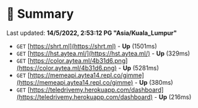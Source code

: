 # 📖 Summary
Last updated: **14/5/2022, 2:53:12 PG "Asia/Kuala_Lumpur"**

- `GET` [https://shrt.ml](https://shrt.ml) - **Up** (1501ms)
- `GET` [https://hst.aytea.ml/](https://hst.aytea.ml/) - **Up** (329ms)
- `GET` [https://color.aytea.ml/4b31d6.png](https://color.aytea.ml/4b31d6.png) - **Up** (5281ms)
- `GET` [https://memeapi.aytea14.repl.co/gimme](https://memeapi.aytea14.repl.co/gimme) - **Up** (380ms)
- `GET` [https://teledrivemy.herokuapp.com/dashboard](https://teledrivemy.herokuapp.com/dashboard) - **Up** (216ms)
